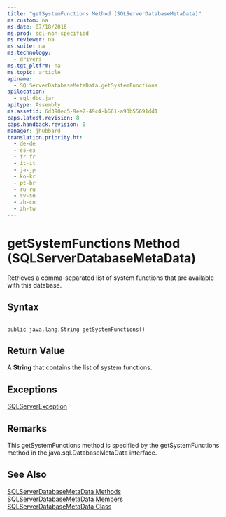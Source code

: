 ```yaml
---
title: "getSystemFunctions Method (SQLServerDatabaseMetaData)"
ms.custom: na
ms.date: 07/18/2016
ms.prod: sql-non-specified
ms.reviewer: na
ms.suite: na
ms.technology: 
  - drivers
ms.tgt_pltfrm: na
ms.topic: article
apiname: 
  - SQLServerDatabaseMetaData.getSystemFunctions
apilocation: 
  - sqljdbc.jar
apitype: Assembly
ms.assetid: 6d390ec5-9ee2-49c4-b661-a93b55691dd1
caps.latest.revision: 8
caps.handback.revision: 0
manager: jhubbard
translation.priority.ht: 
  - de-de
  - es-es
  - fr-fr
  - it-it
  - ja-jp
  - ko-kr
  - pt-br
  - ru-ru
  - sv-se
  - zh-cn
  - zh-tw
---
```

# getSystemFunctions Method (SQLServerDatabaseMetaData)
  Retrieves a comma-separated list of system functions that are available with this database.  
  
## Syntax  
  
```  
  
public java.lang.String getSystemFunctions()  
```  
  
## Return Value  
 A **String** that contains the list of system functions.  
  
## Exceptions  
 [SQLServerException](../content/SQLServerException-Class.md)  
  
## Remarks  
 This getSystemFunctions method is specified by the getSystemFunctions method in the java.sql.DatabaseMetaData interface.  
  
## See Also  
 [SQLServerDatabaseMetaData Methods](../content/SQLServerDatabaseMetaData-Methods.md)   
 [SQLServerDatabaseMetaData Members](../content/SQLServerDatabaseMetaData-Members.md)   
 [SQLServerDatabaseMetaData Class](../content/SQLServerDatabaseMetaData-Class.md)  
  
  